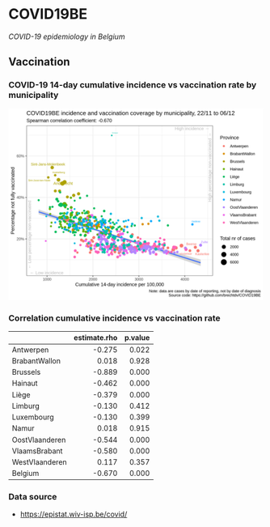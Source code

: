 
# COVID19BE

*COVID-19 epidemiology in Belgium*

## Vaccination

### COVID-19 14-day cumulative incidence vs vaccination rate by municipality

![](covid19be-vaccination.png)

### Correlation cumulative incidence vs vaccination rate

|                | estimate.rho | p.value |
| :------------- | -----------: | ------: |
| Antwerpen      |      \-0.275 |   0.022 |
| BrabantWallon  |        0.018 |   0.928 |
| Brussels       |      \-0.889 |   0.000 |
| Hainaut        |      \-0.462 |   0.000 |
| Liège          |      \-0.379 |   0.000 |
| Limburg        |      \-0.130 |   0.412 |
| Luxembourg     |      \-0.130 |   0.399 |
| Namur          |        0.018 |   0.915 |
| OostVlaanderen |      \-0.544 |   0.000 |
| VlaamsBrabant  |      \-0.580 |   0.000 |
| WestVlaanderen |        0.117 |   0.357 |
| Belgium        |      \-0.670 |   0.000 |

### Data source

  - <https://epistat.wiv-isp.be/covid/>
